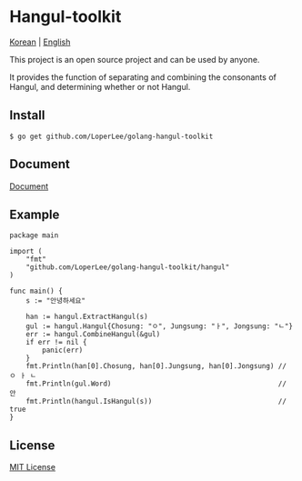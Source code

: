 # Hangul-toolkit
[Korean](https://github.com/LoperLee/golang-hangul-toolkit/blob/master/README-kr.md) | [English](https://github.com/LoperLee/golang-hangul-toolkit/blob/master/README.md)

This project is an open source project and can be used by anyone.

It provides the function of separating and combining the consonants of Hangul, and determining whether or not Hangul.

## Install

```
$ go get github.com/LoperLee/golang-hangul-toolkit
```

## Document

[Document](https://godoc.org/github.com/LoperLee/golang-hangul-toolkit)

## Example

```
package main

import (
	"fmt"
	"github.com/LoperLee/golang-hangul-toolkit/hangul"
)

func main() {
	s := "안녕하세요"

	han := hangul.ExtractHangul(s)
	gul := hangul.Hangul{Chosung: "ㅇ", Jungsung: "ㅏ", Jongsung: "ㄴ"}
	err := hangul.CombineHangul(&gul)
	if err != nil {
		panic(err)
	}
	fmt.Println(han[0].Chosung, han[0].Jungsung, han[0].Jongsung) // ㅇ ㅏ ㄴ
	fmt.Println(gul.Word)                                         // 안
	fmt.Println(hangul.IsHangul(s))                               // true
}
```

## License

[MIT License](https://github.com/LoperLee/golang-hangul-toolkit/blob/master/LICENSE)